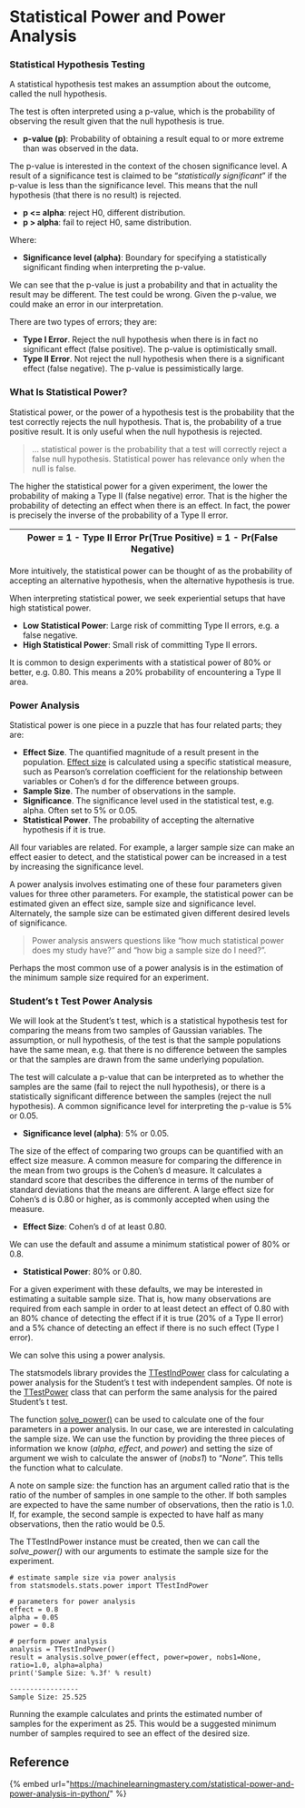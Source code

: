 # Statistical Power and Power Analysis

### Statistical Hypothesis Testing

A statistical hypothesis test makes an assumption about the outcome, called the null hypothesis.

The test is often interpreted using a p-value, which is the probability of observing the result given that the null hypothesis is true.

* **p-value (p)**: Probability of obtaining a result equal to or more extreme than was observed in the data.

The p-value is interested in the context of the chosen significance level. A result of a significance test is claimed to be “_statistically significant_” if the p-value is less than the significance level. This means that the null hypothesis (that there is no result) is rejected.

* **p <= alpha**: reject H0, different distribution.
* **p > alpha**: fail to reject H0, same distribution.

Where:

* **Significance level (alpha)**: Boundary for specifying a statistically significant finding when interpreting the p-value.

We can see that the p-value is just a probability and that in actuality the result may be different. The test could be wrong. Given the p-value, we could make an error in our interpretation.

There are two types of errors; they are:

* **Type I Error**. Reject the null hypothesis when there is in fact no significant effect (false positive). The p-value is optimistically small.
* **Type II Error**. Not reject the null hypothesis when there is a significant effect (false negative). The p-value is pessimistically large.

### What Is Statistical Power?

Statistical power, or the power of a hypothesis test is the probability that the test correctly rejects the null hypothesis. That is, the probability of a true positive result. It is only useful when the null hypothesis is rejected.

> … statistical power is the probability that a test will correctly reject a false null hypothesis. Statistical power has relevance only when the null is false.

The higher the statistical power for a given experiment, the lower the probability of making a Type II (false negative) error. That is the higher the probability of detecting an effect when there is an effect. In fact, the power is precisely the inverse of the probability of a Type II error.

| Power = 1 - Type II Error Pr(True Positive) = 1 - Pr(False Negative) |
| -------------------------------------------------------------------- |

More intuitively, the statistical power can be thought of as the probability of accepting an alternative hypothesis, when the alternative hypothesis is true.

When interpreting statistical power, we seek experiential setups that have high statistical power.

* **Low Statistical Power**: Large risk of committing Type II errors, e.g. a false negative.
* **High Statistical Power**: Small risk of committing Type II errors.

It is common to design experiments with a statistical power of 80% or better, e.g. 0.80. This means a 20% probability of encountering a Type II area.&#x20;

### Power Analysis

Statistical power is one piece in a puzzle that has four related parts; they are:

* **Effect Size**. The quantified magnitude of a result present in the population. [Effect size](https://machinelearningmastery.com/effect-size-measures-in-python/) is calculated using a specific statistical measure, such as Pearson’s correlation coefficient for the relationship between variables or Cohen’s d for the difference between groups.
* **Sample Size**. The number of observations in the sample.
* **Significance**. The significance level used in the statistical test, e.g. alpha. Often set to 5% or 0.05.
* **Statistical Power**. The probability of accepting the alternative hypothesis if it is true.

All four variables are related. For example, a larger sample size can make an effect easier to detect, and the statistical power can be increased in a test by increasing the significance level.

A power analysis involves estimating one of these four parameters given values for three other parameters. For example, the statistical power can be estimated given an effect size, sample size and significance level. Alternately, the sample size can be estimated given different desired levels of significance.

> Power analysis answers questions like “how much statistical power does my study have?” and “how big a sample size do I need?”.

Perhaps the most common use of a power analysis is in the estimation of the minimum sample size required for an experiment.

### Student’s t Test Power Analysis

We will look at the Student’s t test, which is a statistical hypothesis test for comparing the means from two samples of Gaussian variables. The assumption, or null hypothesis, of the test is that the sample populations have the same mean, e.g. that there is no difference between the samples or that the samples are drawn from the same underlying population.

The test will calculate a p-value that can be interpreted as to whether the samples are the same (fail to reject the null hypothesis), or there is a statistically significant difference between the samples (reject the null hypothesis). A common significance level for interpreting the p-value is 5% or 0.05.

* **Significance level (alpha)**: 5% or 0.05.

The size of the effect of comparing two groups can be quantified with an effect size measure. A common measure for comparing the difference in the mean from two groups is the Cohen’s d measure. It calculates a standard score that describes the difference in terms of the number of standard deviations that the means are different. A large effect size for Cohen’s d is 0.80 or higher, as is commonly accepted when using the measure.

* **Effect Size**: Cohen’s d of at least 0.80.

We can use the default and assume a minimum statistical power of 80% or 0.8.

* **Statistical Power**: 80% or 0.80.

For a given experiment with these defaults, we may be interested in estimating a suitable sample size. That is, how many observations are required from each sample in order to at least detect an effect of 0.80 with an 80% chance of detecting the effect if it is true (20% of a Type II error) and a 5% chance of detecting an effect if there is no such effect (Type I error).

We can solve this using a power analysis.

The statsmodels library provides the [TTestIndPower](http://www.statsmodels.org/dev/generated/statsmodels.stats.power.TTestIndPower.html) class for calculating a power analysis for the Student’s t test with independent samples. Of note is the [TTestPower](http://www.statsmodels.org/dev/generated/statsmodels.stats.power.TTestPower.html) class that can perform the same analysis for the paired Student’s t test.

The function [solve\_power()](http://www.statsmodels.org/dev/generated/statsmodels.stats.power.TTestIndPower.solve\_power.html) can be used to calculate one of the four parameters in a power analysis. In our case, we are interested in calculating the sample size. We can use the function by providing the three pieces of information we know (_alpha_, _effect_, and _power_) and setting the size of argument we wish to calculate the answer of (_nobs1_) to “_None_“. This tells the function what to calculate.

A note on sample size: the function has an argument called ratio that is the ratio of the number of samples in one sample to the other. If both samples are expected to have the same number of observations, then the ratio is 1.0. If, for example, the second sample is expected to have half as many observations, then the ratio would be 0.5.

The TTestIndPower instance must be created, then we can call the _solve\_power()_ with our arguments to estimate the sample size for the experiment.

```
# estimate sample size via power analysis
from statsmodels.stats.power import TTestIndPower

# parameters for power analysis
effect = 0.8
alpha = 0.05
power = 0.8

# perform power analysis
analysis = TTestIndPower()
result = analysis.solve_power(effect, power=power, nobs1=None, ratio=1.0, alpha=alpha)
print('Sample Size: %.3f' % result)

-----------------
Sample Size: 25.525
```

Running the example calculates and prints the estimated number of samples for the experiment as 25. This would be a suggested minimum number of samples required to see an effect of the desired size.

## Reference

{% embed url="https://machinelearningmastery.com/statistical-power-and-power-analysis-in-python/" %}
